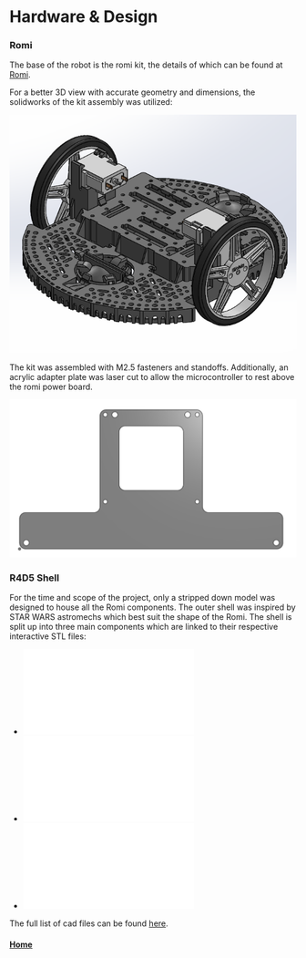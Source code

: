 # Hardware & Design

### Romi
The base of the robot is the romi kit, the details of which can be found at [Romi](https://www.pololu.com/category/202/romi-chassis-and-accessories).

For a better 3D view with accurate geometry and dimensions, the solidworks of the kit assembly was utilized:

![romi-cad](./assets/images/romi-cad.png)

The kit was assembled with M2.5 fasteners and standoffs. Additionally, an acrylic adapter plate was laser cut to allow the microcontroller to rest above the romi power board.

![acrylic adapter](./assets/images/acrylic_adapter.png)

### R4D5 Shell
For the time and scope of the project, only a stripped down model was designed to house all the Romi components. The outer shell was inspired by STAR WARS astromechs which best suit the shape of the Romi. The shell is split up into three main components which are linked to their respective interactive STL files:
- ![Legs](/assets/solidworks/r4d5_Legs.STL)
- ![Body](/assets/solidworks/r4d5_Body.STL)
- ![Head](/assets/solidworks/r4d5_Head.STL)

The full list of cad files can be found [here](/assets/solidworks).

#### [Home](./README.md) 
